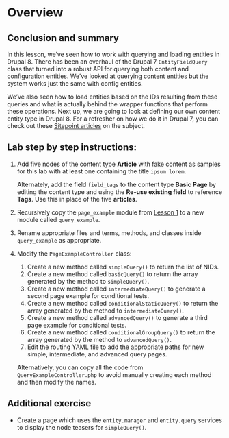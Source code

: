 <!--
{
"name" : "drupal-8-load-and-query-entities-lab",
"version" : "0.0.1",
"title" : "Lesson 6.3 - Labs and other information ",
"description" : "Labs and other information",
"freshnessDate" : 2015-12-11,
"homepage" : "https://docs.acquia.com/articles/drupal-8-load-and-query-entities-lab",
"canonicalSource" : "https://docs.acquia.com/articles/drupal-8-load-and-query-entities-lab",
"license" : "CC BY-SA"
}
-->

<!-- @section -->

# Overview

<!-- @section -->

## Conclusion and summary

In this lesson, we’ve seen how to work with querying and loading entities in Drupal 8\. There has been an overhaul of the Drupal 7 `EntityFieldQuery` class that turned into a robust API for querying both content and configuration entities. We’ve looked at querying content entities but the system works just the same with config entities.

We’ve also seen how to load entities based on the IDs resulting from these queries and what is actually behind the wrapper functions that perform these operations. Next up, we are going to look at defining our own content entity type in Drupal 8\. For a refresher on how we do it in Drupal 7, you can check out these [Sitepoint articles](http://www.sitepoint.com/series/build-your-own-custom-entities-in-drupal/) on the subject.

<!-- @section -->

## Lab step by step instructions:

1.  Add five nodes of the content type **Article** with fake content as samples for this lab with at least one containing the title `ipsum lorem`.

    Alternately, add the field `field_tags` to the content type **Basic Page** by editing the content type and using the **Re-use existing field** to reference **Tags**. Use this in place of the five **articles**.

2.  Recursively copy the `page_example` module from [Lesson 1](https://docs.acquia.com/articles/articles/examples-module-symfony-controllers-and-menu) to a new module called `query_example`.
3.  Rename appropriate files and terms, methods, and classes inside `query_example` as appropriate.
4.  Modify the `PageExampleController` class:
    1.  Create a new method called `simpleQuery()` to return the list of NIDs.
    2.  Create a new method called `basicQuery()` to return the array generated by the method to `simpleQuery()`.
    3.  Create a new method called `intermediateQuery()` to generate a second page example for conditional tests.
    4.  Create a new method called `conditionalStaticQuery()` to return the array generated by the method to `intermediateQuery()`.
    5.  Create a new method called `advancedQuery()` to generate a third page example for conditional tests.
    6.  Create a new method called `conditionalGroupQuery()` to return the array generated by the method to `advancedQuery()`.
    7.  Edit the routing YAML file to add the appropriate paths for new simple, intermediate, and advanced query pages.

    Alternatively, you can copy all the code from `QueryExampleController.php` to avoid manually creating each method and then modify the names.

<!-- @section -->

## Additional exercise

*   Create a page which uses the `entity.manager` and `entity.query` services to display the node teasers for `simpleQuery()`.

